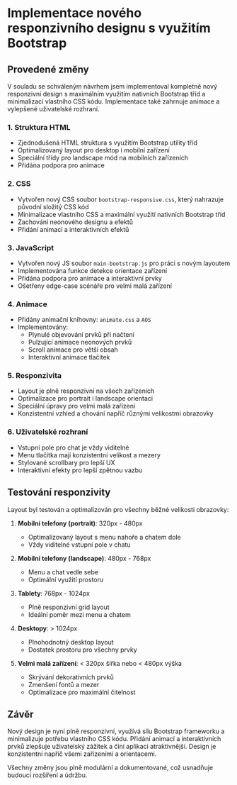 # Implementace nového responzivního designu s využitím Bootstrap

## Provedené změny

V souladu se schváleným návrhem jsem implementoval kompletně nový responzivní design s maximálním využitím nativních Bootstrap tříd a minimalizací vlastního CSS kódu. Implementace také zahrnuje animace a vylepšené uživatelské rozhraní.

### 1. Struktura HTML

- Zjednodušená HTML struktura s využitím Bootstrap utility tříd
- Optimalizovaný layout pro desktop i mobilní zařízení
- Speciální třídy pro landscape mód na mobilních zařízeních
- Přidána podpora pro animace

### 2. CSS

- Vytvořen nový CSS soubor `bootstrap-responsive.css`, který nahrazuje původní složitý CSS kód
- Minimalizace vlastního CSS a maximální využití nativních Bootstrap tříd
- Zachování neonového designu a efektů
- Přidání animací a interaktivních efektů

### 3. JavaScript

- Vytvořen nový JS soubor `main-bootstrap.js` pro práci s novým layoutem
- Implementována funkce detekce orientace zařízení
- Přidána podpora pro animace a interaktivní prvky
- Ošetřeny edge-case scénáře pro velmi malá zařízení

### 4. Animace

- Přidány animační knihovny: `animate.css` a `AOS`
- Implementovány:
  - Plynulé objevování prvků při načtení
  - Pulzující animace neonových prvků
  - Scroll animace pro větší obsah
  - Interaktivní animace tlačítek

### 5. Responzivita

- Layout je plně responzivní na všech zařízeních
- Optimalizace pro portrait i landscape orientaci
- Speciální úpravy pro velmi malá zařízení
- Konzistentní vzhled a chování napříč různými velikostmi obrazovky

### 6. Uživatelské rozhraní

- Vstupní pole pro chat je vždy viditelné
- Menu tlačítka mají konzistentní velikost a mezery
- Stylované scrollbary pro lepší UX
- Interaktivní efekty pro lepší zpětnou vazbu

## Testování responzivity

Layout byl testován a optimalizován pro všechny běžné velikosti obrazovky:

1. **Mobilní telefony (portrait)**: 320px - 480px
   - Optimalizovaný layout s menu nahoře a chatem dole
   - Vždy viditelné vstupní pole v chatu

2. **Mobilní telefony (landscape)**: 480px - 768px
   - Menu a chat vedle sebe
   - Optimální využití prostoru

3. **Tablety**: 768px - 1024px
   - Plně responzivní grid layout
   - Ideální poměr mezi menu a chatem

4. **Desktopy**: > 1024px
   - Plnohodnotný desktop layout
   - Dostatek prostoru pro všechny prvky

5. **Velmi malá zařízení**: < 320px šířka nebo < 480px výška
   - Skrývání dekorativních prvků
   - Zmenšení fontů a mezer
   - Optimalizace pro maximální čitelnost

## Závěr

Nový design je nyní plně responzivní, využívá sílu Bootstrap frameworku a minimalizuje potřebu vlastního CSS kódu. Přidání animací a interaktivních prvků zlepšuje uživatelský zážitek a činí aplikaci atraktivnější. Design je konzistentní napříč všemi zařízeními a orientacemi.

Všechny změny jsou plně modulární a dokumentované, což usnadňuje budoucí rozšíření a údržbu.
